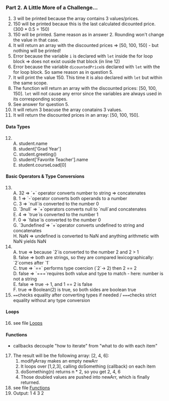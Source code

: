 ### Part 2. A Little More of a Challenge...

1. 3 will be printed because the array contains 3 values/prices.
2. 150 will be printed becaue this is the last calculated dicounted price. (300 * 0.5 = 150)
3. 150 will be printed. Same reason as in answer 2. Rounding won't change the value in that case.
4. It will return an array with the discounted prices => [50, 100, 150] - but nothing will be printed!
5. Error because the variable `i` is declared with `let` inside the for loop block => does not exist ouside that block (in line 12)
6. Error because the variable `dicountedPrice`is declared with `let` with the for loop block. So same reason as in question 5.
7. It will print the value 150. This time it is also declared with `let` but within the same scope.
8. The function will return an array with the discounted prices: [50, 100, 150]. `let` will not cause any error since the variables are always used in its corresponding scopes.
9. See answer for question 5.
10. It will return 3 beacuse the array conatains 3 values.
11. It will return the discounted prices in an array: [50, 100, 150].

#### Data Types

12. </br>
    A.  student.name </br>
    B.  student['Grad Year'] </br>
    C.  student.greeting() </br>
    D.  student['Favorite Teacher'].name </br>
    E.  student.courseLoad[0]

#### Basic Operators & Type Conversions

13. </br>
    A. 32 => `+` operator converts number to string => concatenates </br>
    B.  1 => `-`operator converts both operands to a number </br>
    C.  3 => `null`is converted to the number 0 </br>
    D.  `3null` => `+`operators converts null to `null`and concatenates </br>
    E.  4 => `true`is converted to the number 1 </br>
    F.  0 => `false`is converted to the number 0 </br>
    G.  `3undefined`=> `+`operator converts undefined to string and concatenates </br>
    H. NaN => undefined is converted to NaN and anything arithmetic with NaN yields NaN
14. </br>
    A. true => because `2`is converted to the number 2 and 2 > 1 </br>
    B. false => both are strings, so they are compared lexicographically: `2`comes after `1` </br>
    C. true => `==` performs type coercion (`2`-> 2) then 2 == 2 </br>
    D. false => `===`requires both value and type to match - here: number is not a string </br>
    E. false => true -> 1, and 1 == 2 is false </br>
    F. true => Boolean(2) is true, so both sides are boolean true
15. `==`checks equality after converting types if needed / `===`checks strict equality without any type conversion

#### Loops

16.  see file [Loops](/expose/javascript/part2-question16.js)
    
#### Functions
- callbacks decouple "how to iterate" from "what to do with each item"

17. The result will be the following array: [2, 4, 6]:
    1. modifyArray makes an empty newArr
    2. It loops over [1,2,3], calling doSomething (callback) on each item
    3. doSomething(n) returns n * 2, so you get 2, 4, 6
    4. Those doubled values are pushed into newArr, which is finally returned. 
 18. see file [Functions](/expose/javascript/part2-question18.js)
 19. Output: 1 4 3 2








